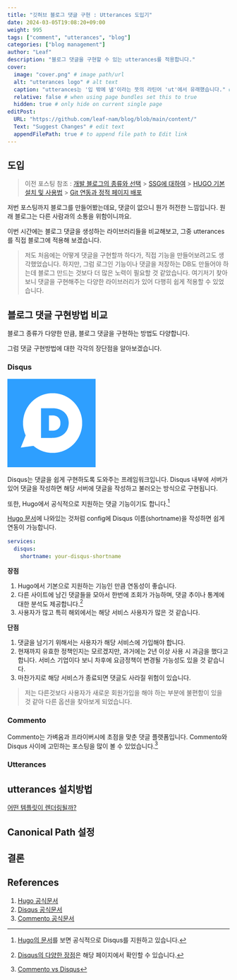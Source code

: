 ```yaml
---
title: "깃허브 블로그 댓글 구현 : Utterances 도입기"
date: 2024-03-05T19:08:20+09:00
weight: 995
tags: ["comment", "utterances", "blog"]
categories: ["blog management"]
author: "Leaf"
description: "블로그 댓글을 구현할 수 있는 utterances를 적용합니다."
cover:
  image: "cover.png" # image path/url
  alt: "utterances logo" # alt text
  caption: "utterances는 '입 밖에 냄'이라는 뜻의 라틴어 'ut'에서 유래했습니다." # display caption under cover
  relative: false # when using page bundles set this to true
  hidden: true # only hide on current single page
editPost:
  URL: "https://github.com/leaf-nam/blog/blob/main/content/"
  Text: "Suggest Changes" # edit text
  appendFilePath: true # to append file path to Edit link
---
```


## 도입

> 이전 포스팅 참조 :
> [개발 블로그의 종류와 선택](https://leaf-nam.github.io/posts/blog/%EA%B0%9C%EB%B0%9C_%EB%B8%94%EB%A1%9C%EA%B7%B8%EC%9D%98_%EC%A2%85%EB%A5%98%EC%99%80_%EC%84%A0%ED%83%9D_240229/) > [SSG에 대하여](https://leaf-nam.github.io/posts/blog/ssg%EC%97%90-%EB%8C%80%ED%95%98%EC%97%AC_240302/) > [HUGO 기본 설치 및 사용법](https://leaf-nam.github.io/posts/blog/hugo-%EA%B8%B0%EB%B3%B8-%EC%84%A4%EC%B9%98-%EB%B0%8F-%EC%82%AC%EC%9A%A9%EB%B2%95_240303/) > [Git 연동과 정적 페이지 배포](https://leaf-nam.github.io/posts/240229_%EC%A2%8C%EC%B6%A9%EC%9A%B0%EB%8F%8C_%EA%B9%83%ED%97%88%EB%B8%8C_%EB%B8%94%EB%A1%9C%EA%B7%B8_%EC%83%9D%EC%84%B1%EA%B8%B0/240304_git_%EC%97%B0%EB%8F%99%EA%B3%BC_%EC%A0%95%EC%A0%81_%ED%8E%98%EC%9D%B4%EC%A7%80_%EB%B0%B0%ED%8F%AC/)

저번 포스팅까지 블로그를 만들어봤는데요, 댓글이 없으니 뭔가 허전한 느낌입니다. 원래 블로그는 다른 사람과의 소통을 위함이니까요.

이번 시간에는 블로그 댓글을 생성하는 라이브러리들을 비교해보고, 그중 utterances를 직접 블로그에 적용해 보겠습니다.

> 저도 처음에는 어떻게 댓글을 구현할까 하다가, 직접 기능을 만들어보려고도 생각했었습니다. 하지만, 그럼 로그인 기능이나 댓글을 저장하는 DB도 만들어야 하는데 블로그 만드는 것보다 더 많은 노력이 필요할 것 같았습니다. 여기저기 찾아보니 댓글을 구현해주는 다양한 라이브러리가 있어 다행히 쉽게 적용할 수 있었습니다.

## 블로그 댓글 구현방법 비교

블로그 종류가 다양한 만큼, 블로그 댓글을 구현하는 방법도 다양합니다.

그럼 댓글 구현방법에 대한 각각의 장단점을 알아보겠습니다.

### Disqus

![disqus](disqus.png#center)

Disqus는 댓글을 쉽게 구현하도록 도와주는 프레임워크입니다. Disqus 내부에 서버가 있어 댓글을 작성하면 해당 서버에 댓글을 작성하고 불러오는 방식으로 구현됩니다.

또한, Hugo에서 공식적으로 지원하는 댓글 기능이기도 합니다.[^1]

[Hugo 문서](https://gohugo.io/content-management/comments/#configure-disqus)에 나와있는 것처럼 config에 Disqus 이름(shortname)을 작성하면 쉽게 연동이 가능합니다.

```yaml
services:
  disqus:
    shortname: your-disqus-shortname
```

**장점**

1. Hugo에서 기본으로 지원하는 기능인 만큼 연동성이 좋습니다.
2. 다른 사이트에 남긴 댓글들을 모아서 한번에 조회가 가능하며, 댓글 추이나 통계에 대한 분석도 제공합니다.[^2]
3. 사용자가 많고 특히 해외에서는 해당 서비스 사용자가 많은 것 같습니다.

**단점**

1. 댓글을 남기기 위해서는 사용자가 해당 서비스에 가입해야 합니다.
2. 현재까지 유효한 정책인지는 모르겠지만, 과거에는 2년 이상 사용 시 과금을 했다고 합니다. 서비스 기업이다 보니 차후에 요금정책이 변경될 가능성도 있을 것 같습니다.
3. 마찬가지로 해당 서비스가 종료되면 댓글도 사라질 위험이 있습니다.

> 저는 다른것보다 사용자가 새로운 회원가입을 해야 하는 부분에 불편함이 있을 것 같아 다른 옵션을 찾아보게 되었습니다.

### Commento

Commento는 가벼움과 프라이버시에 초점을 맞춘 댓글 플랫폼입니다.
Commento와 Disqus 사이에 고민하는 포스팅을 많이 볼 수 있었습니다.[^3]

### Utterances

## utterances 설치방법

[어떤 템플릿이 렌더링될까?](https://gohugo.io/templates/views/#which-template-will-be-rendered)

## Canonical Path 설정

## 결론

## References

1. [Hugo 공식문서](https://gohugo.io/)
2. [Disqus 공식문서](https://disqus.com/)
3. [Commento 공식문서](https://commento.io/)

[^1]: [Hugo의 문서](https://gohugo.io/content-management/comments/)를 보면 공식적으로 Disqus를 지원하고 있습니다.
[^2]: [Disqus의 다양한 장점](https://disqus.com/platform/overview)은 해당 페이지에서 확인할 수 있습니다.
[^3]: [Commento vs Disqus](https://stackshare.io/stackups/commento-vs-disqus)
